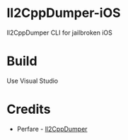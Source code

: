 # Il2CppDumper-iOS
 Il2CppDumper CLI for jailbroken iOS

# Build
 Use Visual Studio

# Credits

- Perfare - [Il2CppDumper](https://github.com/Perfare/Il2CppDumper)
